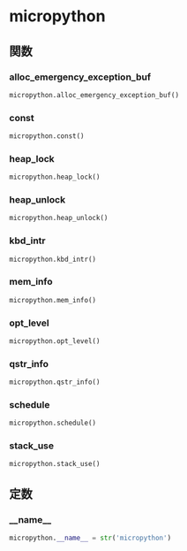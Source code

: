 # micropython
## 関数
### alloc\_emergency\_exception\_buf
```python
micropython.alloc_emergency_exception_buf()
```
### const
```python
micropython.const()
```
### heap\_lock
```python
micropython.heap_lock()
```
### heap\_unlock
```python
micropython.heap_unlock()
```
### kbd\_intr
```python
micropython.kbd_intr()
```
### mem\_info
```python
micropython.mem_info()
```
### opt\_level
```python
micropython.opt_level()
```
### qstr\_info
```python
micropython.qstr_info()
```
### schedule
```python
micropython.schedule()
```
### stack\_use
```python
micropython.stack_use()
```
## 定数
### \_\_name\_\_
```python
micropython.__name__ = str('micropython')
```
